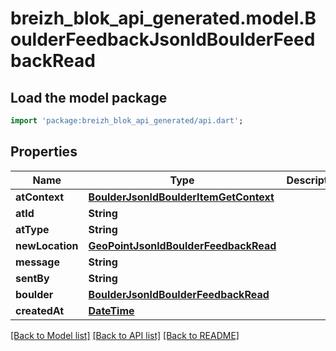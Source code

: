 # breizh_blok_api_generated.model.BoulderFeedbackJsonldBoulderFeedbackRead

## Load the model package
```dart
import 'package:breizh_blok_api_generated/api.dart';
```

## Properties
Name | Type | Description | Notes
------------ | ------------- | ------------- | -------------
**atContext** | [**BoulderJsonldBoulderItemGetContext**](BoulderJsonldBoulderItemGetContext.md) |  | [optional] 
**atId** | **String** |  | [optional] 
**atType** | **String** |  | [optional] 
**newLocation** | [**GeoPointJsonldBoulderFeedbackRead**](GeoPointJsonldBoulderFeedbackRead.md) |  | [optional] 
**message** | **String** |  | [optional] 
**sentBy** | **String** |  | [optional] 
**boulder** | [**BoulderJsonldBoulderFeedbackRead**](BoulderJsonldBoulderFeedbackRead.md) |  | 
**createdAt** | [**DateTime**](DateTime.md) |  | [optional] 

[[Back to Model list]](../README.md#documentation-for-models) [[Back to API list]](../README.md#documentation-for-api-endpoints) [[Back to README]](../README.md)



